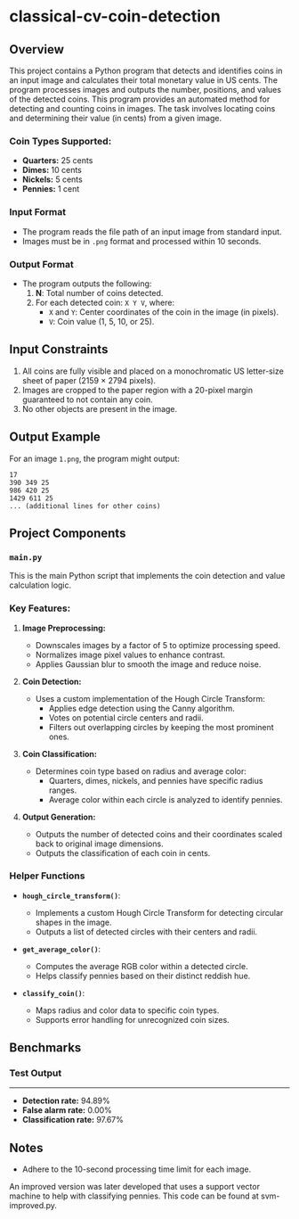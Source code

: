 # classical-cv-coin-detection

## Overview
This project contains a Python program that detects and identifies coins in an input image and calculates their total monetary value in US cents. The program processes images and outputs the number, positions, and values of the detected coins. This program provides an automated method for detecting and counting coins in images. The task involves locating coins and determining their value (in cents) from a given image.

### Coin Types Supported:
- **Quarters:** 25 cents
- **Dimes:** 10 cents
- **Nickels:** 5 cents
- **Pennies:** 1 cent

### Input Format
- The program reads the file path of an input image from standard input.
- Images must be in `.png` format and processed within 10 seconds.

### Output Format
- The program outputs the following:
  1. **N**: Total number of coins detected.
  2. For each detected coin: `X Y V`, where:
     - `X` and `Y`: Center coordinates of the coin in the image (in pixels).
     - `V`: Coin value (1, 5, 10, or 25).

## Input Constraints
1. All coins are fully visible and placed on a monochromatic US letter-size sheet of paper (2159 × 2794 pixels).
2. Images are cropped to the paper region with a 20-pixel margin guaranteed to not contain any coin.
3. No other objects are present in the image.

## Output Example
For an image `1.png`, the program might output:

```
17
390 349 25
986 420 25
1429 611 25
... (additional lines for other coins)
```

## Project Components

### `main.py`
This is the main Python script that implements the coin detection and value calculation logic.

### Key Features:
1. **Image Preprocessing:**
   - Downscales images by a factor of 5 to optimize processing speed.
   - Normalizes image pixel values to enhance contrast.
   - Applies Gaussian blur to smooth the image and reduce noise.

2. **Coin Detection:**
   - Uses a custom implementation of the Hough Circle Transform:
     - Applies edge detection using the Canny algorithm.
     - Votes on potential circle centers and radii.
     - Filters out overlapping circles by keeping the most prominent ones.

3. **Coin Classification:**
   - Determines coin type based on radius and average color:
     - Quarters, dimes, nickels, and pennies have specific radius ranges.
     - Average color within each circle is analyzed to identify pennies.

4. **Output Generation:**
   - Outputs the number of detected coins and their coordinates scaled back to original image dimensions.
   - Outputs the classification of each coin in cents.

### Helper Functions
- **`hough_circle_transform()`**:
  - Implements a custom Hough Circle Transform for detecting circular shapes in the image.
  - Outputs a list of detected circles with their centers and radii.

- **`get_average_color()`**:
  - Computes the average RGB color within a detected circle.
  - Helps classify pennies based on their distinct reddish hue.

- **`classify_coin()`**:
  - Maps radius and color data to specific coin types.
  - Supports error handling for unrecognized coin sizes.

## Benchmarks
### Test Output
----------------------------------------
- **Detection rate:** 94.89% 
- **False alarm rate:** 0.00% 
- **Classification rate:** 97.67% 

## Notes
- Adhere to the 10-second processing time limit for each image.


An improved version was later developed that uses a support vector machine to help with classifying pennies. This code can be found at svm-improved.py.


